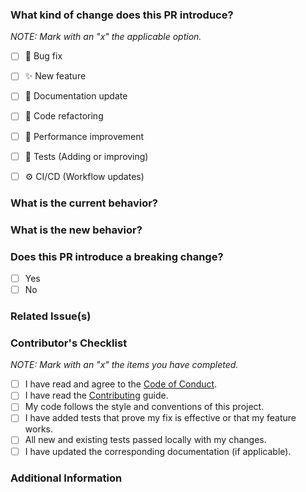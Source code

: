 <!--
Thank you for your contribution!
Please provide as much information as possible.
-->

### What kind of change does this PR introduce?
*NOTE: Mark with an "x" the applicable option.*

- [ ] 🐞 Bug fix
- [ ] ✨ New feature
- [ ] 📖 Documentation update
- [ ] 💎 Code refactoring
- [ ] 🚀 Performance improvement
- [ ] 🧪 Tests (Adding or improving)
- [ ] ⚙️ CI/CD (Workflow updates)



### What is the current behavior?
<!--
Please describe the current behavior that you are modifying.

If applicable, link to the related issue. Ex: "Currently, login fails when... (see #123)"
-->



### What is the new behavior?
<!--
Please describe the behavior that this PR introduces.
-->


### Does this PR introduce a breaking change?

- [ ] Yes
- [ ] No

<!--
If yes, please describe the impact and migration path below.
-->



### Related Issue(s)
<!--
Please link the issue that this PR resolves. Use a keyword like "Closes" to automatically close the issue.
Ex: Closes #123, Fixes #456
-->



### Contributor's Checklist
*NOTE: Mark with an "x" the items you have completed.*

- [ ] I have read and agree to the [Code of Conduct](https://docs.opiasec.com/docs/governance/code-of-conduct).
- [ ] I have read the [Contributing](https://docs.opiasec.com/docs/governance/CONTRIBUTING) guide.
- [ ] My code follows the style and conventions of this project.
- [ ] I have added tests that prove my fix is effective or that my feature works.
- [ ] All new and existing tests passed locally with my changes.
- [ ] I have updated the corresponding documentation (if applicable).

### Additional Information
<!--
Any other information that is important to this PR, such as before/after screenshots for UI changes.
-->
